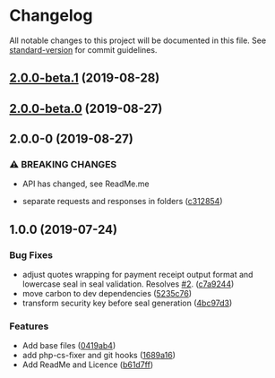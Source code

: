 # Changelog

All notable changes to this project will be documented in this file. See [standard-version](https://github.com/conventional-changelog/standard-version) for commit guidelines.

## [2.0.0-beta.1](https://github.com/DansMaCulotte/monetico-php/compare/v2.0.0-0...v2.0.0-beta.1) (2019-08-28)

## [2.0.0-beta.0](https://github.com/DansMaCulotte/monetico-php/compare/v2.0.0-0...v2.0.0-beta.0) (2019-08-27)

## 2.0.0-0 (2019-08-27)


### ⚠ BREAKING CHANGES

* API has changed, see ReadMe.me

* separate requests and responses in folders ([c312854](https://github.com/DansMaCulotte/monetico-php/commit/c312854))

## 1.0.0 (2019-07-24)


### Bug Fixes

* adjust quotes wrapping for payment receipt output format and lowercase seal in seal validation. Resolves [#2](https://github.com/DansMaCulotte/monetico-php/issues/2). ([c7a9244](https://github.com/DansMaCulotte/monetico-php/commit/c7a9244))
* move carbon to dev dependencies ([5235c76](https://github.com/DansMaCulotte/monetico-php/commit/5235c76))
* transform security key before seal generation ([4bc97d3](https://github.com/DansMaCulotte/monetico-php/commit/4bc97d3))


### Features

* Add base files ([0419ab4](https://github.com/DansMaCulotte/monetico-php/commit/0419ab4))
* add php-cs-fixer and git hooks ([1689a16](https://github.com/DansMaCulotte/monetico-php/commit/1689a16))
* Add ReadMe and Licence ([b61d7ff](https://github.com/DansMaCulotte/monetico-php/commit/b61d7ff))
